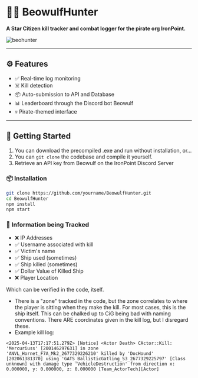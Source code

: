 # 🏴‍☠️ BeowulfHunter

**A Star Citizen kill tracker and combat logger for the pirate org IronPoint.**

![beohunter](https://github.com/user-attachments/assets/64815013-ecfb-4797-9a27-2ab7c89f0f1a)


---

## ⚙️ Features

- ✅ Real-time log monitoring
- ☠️ Kill detection
- 📦 Auto-submission to API and Database
- 📊 Leaderboard through the Discord bot Beowulf
- 💀 Pirate-themed interface

---

## 🚀 Getting Started

1. You can download the precompiled .exe and run without installation, or...
2. You can ```git clone``` the codebase and compile it yourself.
3. Retrieve an API key from Beowulf on the IronPoint Discord Server

### 📦 Installation

```bash
git clone https://github.com/yourname/BeowulfHunter.git
cd BeowulfHunter
npm install
npm start
```

### 💾 Information being Tracked

  - ❌ IP Addresses
  - ✅ Username associated with kill
  - ✅ Victim's name
  - ✅ Ship used (sometimes)
  - ✅ Ship killed (sometimes)
  - ✅ Dollar Value of Killed Ship
  - ❌ Player Location

Which can be verified in the code, itself.
  - There is a "zone" tracked in the code, but the zone correlates to where the player is sitting when they make the kill. For most cases, this is the ship itself. This can be chalked up to CiG being bad with naming conventions. There ARE coordinates given in the kill log, but I disregard these.
  - Example kill log:

```<2025-04-13T17:17:51.279Z> [Notice] <Actor Death> CActor::Kill: 'Mercuriuss' [200146297631] in zone 'ANVL_Hornet_F7A_Mk2_2677329226210' killed by 'DocHound' [202061381370] using 'GATS_BallisticGatling_S3_2677329225797' [Class unknown] with damage type 'VehicleDestruction' from direction x: 0.000000, y: 0.000000, z: 0.000000 [Team_ActorTech][Actor]```

